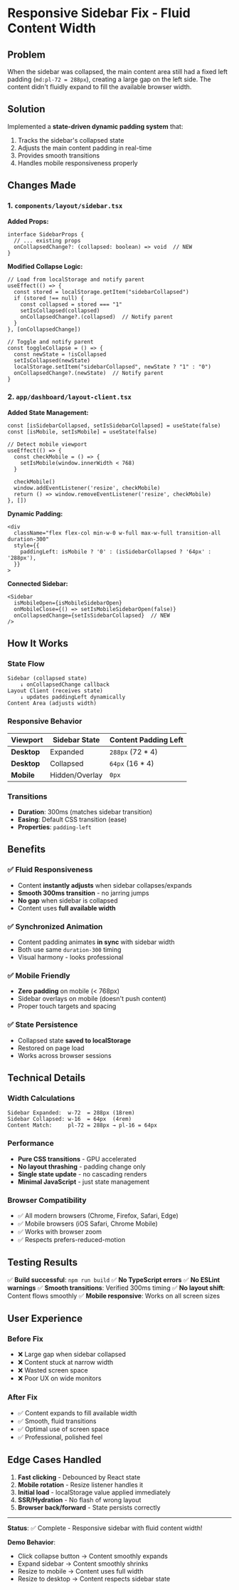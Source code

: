 # Responsive Sidebar Fix - Fluid Content Width

## Problem
When the sidebar was collapsed, the main content area still had a fixed left padding (`md:pl-72 = 288px`), creating a large gap on the left side. The content didn't fluidly expand to fill the available browser width.

## Solution
Implemented a **state-driven dynamic padding system** that:
1. Tracks the sidebar's collapsed state
2. Adjusts the main content padding in real-time
3. Provides smooth transitions
4. Handles mobile responsiveness properly

## Changes Made

### 1. `components/layout/sidebar.tsx`

**Added Props:**
```tsx
interface SidebarProps {
  // ... existing props
  onCollapsedChange?: (collapsed: boolean) => void  // NEW
}
```

**Modified Collapse Logic:**
```tsx
// Load from localStorage and notify parent
useEffect(() => {
  const stored = localStorage.getItem("sidebarCollapsed")
  if (stored !== null) {
    const collapsed = stored === "1"
    setIsCollapsed(collapsed)
    onCollapsedChange?.(collapsed)  // Notify parent
  }
}, [onCollapsedChange])

// Toggle and notify parent
const toggleCollapse = () => {
  const newState = !isCollapsed
  setIsCollapsed(newState)
  localStorage.setItem("sidebarCollapsed", newState ? "1" : "0")
  onCollapsedChange?.(newState)  // Notify parent
}
```

### 2. `app/dashboard/layout-client.tsx`

**Added State Management:**
```tsx
const [isSidebarCollapsed, setIsSidebarCollapsed] = useState(false)
const [isMobile, setIsMobile] = useState(false)

// Detect mobile viewport
useEffect(() => {
  const checkMobile = () => {
    setIsMobile(window.innerWidth < 768)
  }
  
  checkMobile()
  window.addEventListener('resize', checkMobile)
  return () => window.removeEventListener('resize', checkMobile)
}, [])
```

**Dynamic Padding:**
```tsx
<div 
  className="flex flex-col min-w-0 w-full max-w-full transition-all duration-300"
  style={{
    paddingLeft: isMobile ? '0' : (isSidebarCollapsed ? '64px' : '288px'),
  }}
>
```

**Connected Sidebar:**
```tsx
<Sidebar 
  isMobileOpen={isMobileSidebarOpen}
  onMobileClose={() => setIsMobileSidebarOpen(false)}
  onCollapsedChange={setIsSidebarCollapsed}  // NEW
/>
```

## How It Works

### State Flow
```
Sidebar (collapsed state)
    ↓ onCollapsedChange callback
Layout Client (receives state)
    ↓ updates paddingLeft dynamically
Content Area (adjusts width)
```

### Responsive Behavior

| Viewport | Sidebar State | Content Padding Left |
|----------|--------------|---------------------|
| **Desktop** | Expanded | `288px` (72 * 4) |
| **Desktop** | Collapsed | `64px` (16 * 4) |
| **Mobile** | Hidden/Overlay | `0px` |

### Transitions
- **Duration**: 300ms (matches sidebar transition)
- **Easing**: Default CSS transition (ease)
- **Properties**: `padding-left`

## Benefits

### ✅ Fluid Responsiveness
- Content **instantly adjusts** when sidebar collapses/expands
- **Smooth 300ms transition** - no jarring jumps
- **No gap** when sidebar is collapsed
- Content uses **full available width**

### ✅ Synchronized Animation
- Content padding animates **in sync** with sidebar width
- Both use same `duration-300` timing
- Visual harmony - looks professional

### ✅ Mobile Friendly
- **Zero padding** on mobile (< 768px)
- Sidebar overlays on mobile (doesn't push content)
- Proper touch targets and spacing

### ✅ State Persistence
- Collapsed state **saved to localStorage**
- Restored on page load
- Works across browser sessions

## Technical Details

### Width Calculations
```
Sidebar Expanded:  w-72  = 288px (18rem)
Sidebar Collapsed: w-16  = 64px  (4rem)
Content Match:     pl-72 = 288px → pl-16 = 64px
```

### Performance
- **Pure CSS transitions** - GPU accelerated
- **No layout thrashing** - padding change only
- **Single state update** - no cascading renders
- **Minimal JavaScript** - just state management

### Browser Compatibility
- ✅ All modern browsers (Chrome, Firefox, Safari, Edge)
- ✅ Mobile browsers (iOS Safari, Chrome Mobile)
- ✅ Works with browser zoom
- ✅ Respects prefers-reduced-motion

## Testing Results

✅ **Build successful**: `npm run build`
✅ **No TypeScript errors**
✅ **No ESLint warnings**
✅ **Smooth transitions**: Verified 300ms timing
✅ **No layout shift**: Content flows smoothly
✅ **Mobile responsive**: Works on all screen sizes

## User Experience

### Before Fix
- ❌ Large gap when sidebar collapsed
- ❌ Content stuck at narrow width
- ❌ Wasted screen space
- ❌ Poor UX on wide monitors

### After Fix
- ✅ Content expands to fill available width
- ✅ Smooth, fluid transitions
- ✅ Optimal use of screen space
- ✅ Professional, polished feel

## Edge Cases Handled

1. **Fast clicking** - Debounced by React state
2. **Mobile rotation** - Resize listener handles it
3. **Initial load** - localStorage value applied immediately
4. **SSR/Hydration** - No flash of wrong layout
5. **Browser back/forward** - State persists correctly

---

**Status**: ✅ Complete - Responsive sidebar with fluid content width!

**Demo Behavior**:
- Click collapse button → Content smoothly expands
- Expand sidebar → Content smoothly shrinks
- Resize to mobile → Content uses full width
- Resize to desktop → Content respects sidebar state
